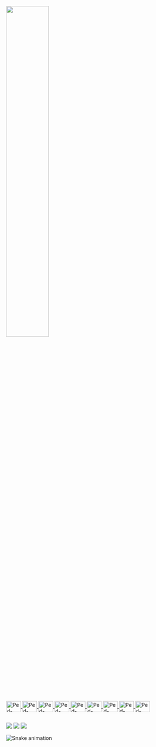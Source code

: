 <div>
	<a href="https://beacons.ai/ped0071">
	<img width="48%" src="https://github-readme-stats.vercel.app/api?username=ped0071&show_icons=true&theme=dark&include_all_commits=true&count_private=true"/>

<div style="display:inline_block"><br>
	<img align="center" alt="Ped-HTML" height="30" width="40" src="https://cdn.jsdelivr.net/gh/devicons/devicon/icons/html5/html5-original.svg" />
	<img align="center" alt="Ped-CSS" height="30" width="40" src="https://cdn.jsdelivr.net/gh/devicons/devicon/icons/css3/css3-original.svg" />
	<img align="center" alt="Ped-Ansible" height="30" width="40" src="https://cdn.jsdelivr.net/gh/devicons/devicon/icons/ansible/ansible-original.svg" />
	<img align="center" alt="Ped-Docker" height="30" width="40" src="https://cdn.jsdelivr.net/gh/devicons/devicon/icons/docker/docker-original.svg" />
  <img align="center" alt="Ped-GIT" height="30" width="40" src="https://cdn.jsdelivr.net/gh/devicons/devicon/icons/git/git-original.svg" />
  <img align="center" alt="Ped-Linux" height="30" width="40" src="https://cdn.jsdelivr.net/gh/devicons/devicon/icons/linux/linux-original.svg" />
  <img align="center" alt="Ped-Terraform" height="30" width="40" src="https://cdn.jsdelivr.net/gh/devicons/devicon/icons/terraform/terraform-original.svg" />
  <img align="center" alt="Ped-Vagrant" height="30" width="40" src="https://cdn.jsdelivr.net/gh/devicons/devicon/icons/vagrant/vagrant-original.svg" />
  <img align="center" alt="Ped-AWS" height="30" width="40" src="https://cdn.jsdelivr.net/gh/devicons/devicon/icons/amazonwebservices/amazonwebservices-plain-wordmark.svg" />
</div>

##

<div>
	<a href="https://www.instagram.com/ped_0071/" target="_blank"><img src="https://img.shields.io/badge/Instagram-E4405F?style=for-the-badge&logo=instagram&logoColor=white" target="_blank"></a>
	<a href="mailto:pedrolucasbastos071@gmail.com"><img src="https://img.shields.io/badge/Gmail-D14836?style=for-the-badge&logo=gmail&logoColor=white" target="_blank"></a>
	<a href="https://www.linkedin.com/in/pedro-lucas-841081227/" target="_blank"><img src="https://img.shields.io/badge/LinkedIn-0077B5?style=for-the-badge&logo=linkedin&logoColor=white" target="_blank"></a>

  ![Snake animation](https://github.com/ped0071/ped0071/blob/output/github-contribution-grid-snake.svg)
	
</div>
